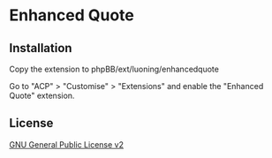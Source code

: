 # Enhanced Quote

## Installation

Copy the extension to phpBB/ext/luoning/enhancedquote

Go to "ACP" > "Customise" > "Extensions" and enable the "Enhanced Quote" extension.

## License

[GNU General Public License v2](license.txt)
